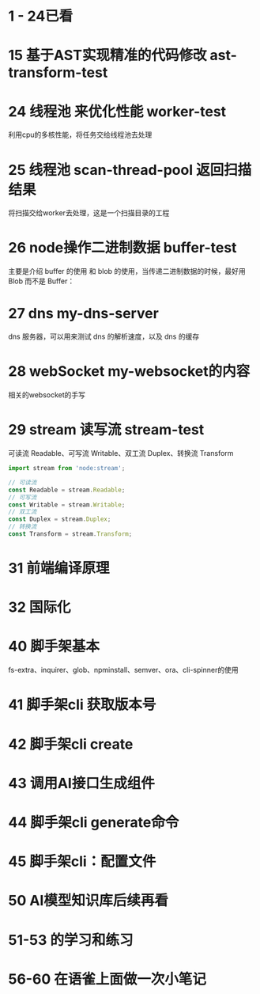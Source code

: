 <!--
 * @Date: 2024-12-17 11:17:23
 * @Description: description
-->
# 1 - 24已看
# 15 基于AST实现精准的代码修改 ast-transform-test

# 24 线程池 来优化性能 worker-test
利用cpu的多核性能，将任务交给线程池去处理


# 25 线程池 scan-thread-pool 返回扫描结果
将扫描交给worker去处理，这是一个扫描目录的工程

# 26 node操作二进制数据 buffer-test
主要是介绍 buffer 的使用 和 blob 的使用，当传递二进制数据的时候，最好用 Blob 而不是 Buffer：

# 27 dns my-dns-server
dns 服务器，可以用来测试 dns 的解析速度，以及 dns 的缓存

# 28 webSocket my-websocket的内容
相关的websocket的手写

# 29 stream 读写流 stream-test
可读流 Readable、可写流 Writable、双工流 Duplex、转换流 Transform

```javascript
import stream from 'node:stream';

// 可读流
const Readable = stream.Readable;
// 可写流
const Writable = stream.Writable;
// 双工流
const Duplex = stream.Duplex;
// 转换流
const Transform = stream.Transform;
```

# 31 前端编译原理

# 32 国际化

# 40 脚手架基本
 fs-extra、inquirer、glob、npminstall、semver、ora、cli-spinner的使用

# 41 脚手架cli 获取版本号

# 42 脚手架cli create

# 43 调用AI接口生成组件

# 44 脚手架cli generate命令

# 45 脚手架cli：配置文件

# 50 AI模型知识库后续再看

# 51-53 的学习和练习

# 56-60 在语雀上面做一次小笔记




 